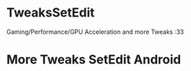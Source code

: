 # TweaksSetEdit
Gaming/Performance/GPU Acceleration and more Tweaks :33


# More Tweaks SetEdit Android
